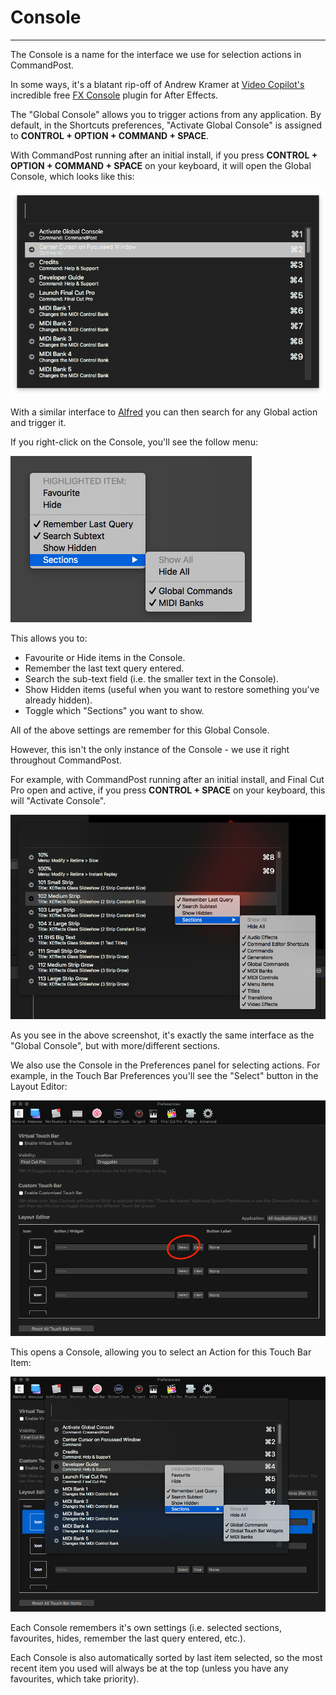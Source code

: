 # Console
---

The Console is a name for the interface we use for selection actions in CommandPost.

In some ways, it's a blatant rip-off of Andrew Kramer at [Video Copilot's](http://www.videocopilot.net/) incredible free [FX Console](http://www.videocopilot.net/blog/2016/10/new-workflow-plug-in-fx-console-is-now-available/) plugin for After Effects.

The "Global Console" allows you to trigger actions from any application. By default, in the Shortcuts preferences, "Activate Global Console" is assigned to **CONTROL + OPTION + COMMAND + SPACE**.

With CommandPost running after an initial install, if you press **CONTROL + OPTION + COMMAND + SPACE** on your keyboard, it will open the Global Console, which looks like this:

![Global Console](../../images/global-console.png)

With a similar interface to [Alfred](https://www.alfredapp.com) you can then search for any Global action and trigger it.

If you right-click on the Console, you'll see the follow menu:

![Global Console](../../images/global-console-context.png)

This allows you to:

- Favourite or Hide items in the Console.
- Remember the last text query entered.
- Search the sub-text field (i.e. the smaller text in the Console).
- Show Hidden items (useful when you want to restore something you've already hidden).
- Toggle which "Sections" you want to show.

All of the above settings are remember for this Global Console.

However, this isn't the only instance of the Console - we use it right throughout CommandPost.

For example, with CommandPost running after an initial install, and Final Cut Pro open and active, if you press **CONTROL + SPACE** on your keyboard, this will "Activate Console".

![Final Cut Pro Console](../../images/fcpx-console.png)

As you see in the above screenshot, it's exactly the same interface as the "Global Console", but with more/different sections.

We also use the Console in the Preferences panel for selecting actions. For example, in the Touch Bar Preferences you'll see the "Select" button in the Layout Editor:

![Touch Bar Preferences](../../images/action-button.png)

This opens a Console, allowing you to select an Action for this Touch Bar Item:

![Touch Bar Preferences](../../images/touch-bar-console.png)

Each Console remembers it's own settings (i.e. selected sections, favourites, hides, remember the last query entered, etc.).

Each Console is also automatically sorted by last item selected, so the most recent item you used will always be at the top (unless you have any favourites, which take priority).


